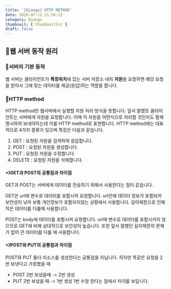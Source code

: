 ```yaml
---
title: '[Django] HTTP METHOD'
date: 2020-07-11 21:56:22
category: Django
thumbnail: { thumbnailSrc }
draft: false
---
```


## 🌟웹 서버 동작 원리

### 🎯서버의 기본 동작
웹 서버는 클라이언트가 **특정위치**에 있는 서버 저장소 내의 **자원**을 요청하면
해당 요청을 받아서 그에 맞는 데이터를 제공(응답)하는 역할을 합니다.

### 🎯HTTP method
HTTP method란 웹서버에서 실행할 자원 처리 방식을 뜻합니다.
앞서 말했듯 클라이언트는 서버에게 자원을 요청합니다. 
이때 이 자원을 어떤식으로 처리할 것인지도 함께 명시하여 보내야하는데 이를 HTTP method로 표현합니다.
HTTP method에는 대표적으로 4가지 종류가 있으며 특징은 다음과 같습니다.
1. GET : 요청된 자원을 검색하여 응답합니다.
2. POST : 요청된 자원을 생성합니다. 
3. PUT : 요청된 자원을 수정합니다.
4. DELETE : 요청된 자원을 삭제합니다.

 #### +)GET과 POST의 공통점과 차이점

GET과 POST는 서버에게 데이터를 전송하기 위해서 사용한다는 점이 같습니다.

GET은 url에 변수로 데이터를 포함시켜 요청합니다.
url안에 데이터 정보가 포함되어 보안성이 낮아 보통 개인정보가 포함되지않는 상황에서 사용합니다. 
길이제한으로 인해 작은 데이터를 다룰때 사용합니다.

POST는 body에 데이터를 포함시켜 요청합니다.
url에 변수로 데이터를 포함시키지 않으므로 GET에 비해 상대적으로 보안성이 높습니다.
또한 앞서 말했던 길이제한의 문제가 없어 큰 데이터를 다룰 때 사용합니다.

 #### +)POST와 PUT의 공통점과 차이점
POST와 PUT 둘다 리소스를 생성한다는 공통점을 지닙니다.
하지만 똑같은 요청을 2번 보낸다고 가정했을 때 
- POST 2번 보냈을때 -> 2번 생성
- PUT 2번 보냈을 때 -> 1번 생성 1번 수정
한다는 점에서 차이를 보입니다.

